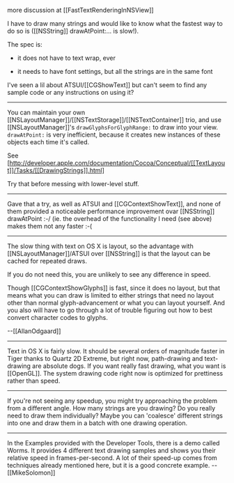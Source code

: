 more discussion at [[FastTextRenderingInNSView]]

I have to draw many strings and would like to know what the fastest way to do so is ([[NSString]] drawAtPoint:... is slow!).

The spec is:

- it does not have to text wrap, ever

- it needs to have font settings, but all the strings are in the same font


I've seen a lil about ATSUI/[[CGShowText]] but can't seem to find any sample code or any instructions on using it?

----

You can maintain your own [[NSLayoutManager]]/[[NSTextStorage]]/[[NSTextContainer]] trio, and use [[NSLayoutManager]]'s <code>drawGlyphsForGlyphRange:</code> to draw into your view. <code>drawAtPoint:</code> is very inefficient, because it creates new instances of these objects each time it's called. 

See [http://developer.apple.com/documentation/Cocoa/Conceptual/[[TextLayout]]/Tasks/[[DrawingStrings]].html]

Try that before messing with lower-level stuff.

----

Gave that a try, as well as ATSUI and [[CGContextShowText]], and none of them provided a noticeable performance improvement ovar [[NSString]] drawAtPoint :-/ (ie. the overhead of the functionality I need (see above) makes them not any faster :-(

----

The slow thing with text on OS X is layout, so the advantage with [[NSLayoutManager]]/ATSUI over [[NSString]] is that the layout can be cached for repeated draws.

If you do not need this, you are unlikely to see any difference in speed.

Though [[CGContextShowGlyphs]] is fast, since it does no layout, but that means what you can draw is limited to either strings that need no layout other than normal glyph-advancement or what you can layout yourself. And you also will have to go through a lot of trouble figuring out how to best convert character codes to glyphs.

--[[AllanOdgaard]]

----

Text in OS X is fairly slow. It should be several orders of magnitude faster in Tiger thanks to Quartz 2D Extreme, but right now, path-drawing and text-drawing are absolute dogs. If you want really fast drawing, what you want is [[OpenGL]]. The system drawing code right now is optimized for prettiness rather than speed.

----

If you're not seeing any speedup, you might try approaching the problem from a different angle. How many strings are you drawing? Do you really need to draw them individually? Maybe you can 'coalesce' different strings into one and draw them in a batch with one drawing operation.

----

In the Examples provided with the Developer Tools, there is a demo called Worms.  It provides 4 different text drawing samples and shows you their relative speed in frames-per-second.  A lot of their speed-up comes from techniques already mentioned here, but it is a good concrete example.  --[[MikeSolomon]]